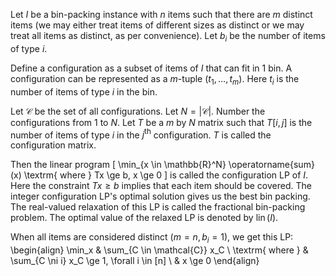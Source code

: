 Let $I$ be a bin-packing instance with $n$ items such that there are $m$ distinct items
(we may either treat items of different sizes as distinct
or we may treat all items as distinct, as per convenience).
Let $b_i$ be the number of items of type $i$.

Define a configuration as a subset of items of $I$ that can fit in 1 bin.
A configuration can be represented as a $m$-tuple $(t_1, \ldots, t_m)$.
Here $t_i$ is the number of items of type $i$ in the bin.

Let $\mathcal{C}$ be the set of all configurations. Let $N = |\mathcal{C}|$.
Number the configurations from 1 to $N$.
Let $T$ be a $m$ by $N$ matrix such that $T[i, j]$ is the number of items
of type $i$ in the $j^{\textrm{th}}$ configuration.
$T$ is called the configuration matrix.

Then the linear program
\[ \min_{x \in \mathbb{R}^N} \operatorname{sum}(x) \textrm{ where } Tx \ge b, x \ge 0 \]
is called the configuration LP of $I$.
Here the constraint $Tx \ge b$ implies that each item should be covered.
The integer configuration LP's optimal solution gives us the best bin packing.
The real-valued relaxation of this LP is called the fractional bin-packing problem.
The optimal value of the relaxed LP is denoted by $\operatorname{lin}(I)$.

When all items are considered distinct ($m = n, b_i = 1$), we get this LP:
\begin{align}
\min_x & \sum_{C \in \mathcal{C}} x_C
\\ \textrm{ where } & \sum_{C \ni i} x_C \ge 1, \forall i \in [n]
\\ & x \ge 0
\end{align}

